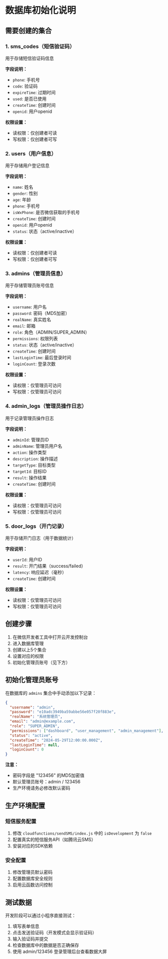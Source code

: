# 数据库初始化说明

## 需要创建的集合

### 1. sms_codes（短信验证码）
用于存储短信验证码信息

**字段说明：**
- `phone`: 手机号
- `code`: 验证码
- `expireTime`: 过期时间
- `used`: 是否已使用
- `createTime`: 创建时间
- `openid`: 用户openid

**权限设置：**
- 读权限：仅创建者可读
- 写权限：仅创建者可写

### 2. users（用户信息）
用于存储用户登记信息

**字段说明：**
- `name`: 姓名
- `gender`: 性别
- `age`: 年龄
- `phone`: 手机号
- `isWxPhone`: 是否微信获取的手机号
- `createTime`: 创建时间
- `openid`: 用户openid
- `status`: 状态（active/inactive）

**权限设置：**
- 读权限：仅创建者可读
- 写权限：仅创建者可写

### 3. admins（管理员信息）
用于存储管理员账号信息

**字段说明：**
- `username`: 用户名
- `password`: 密码（MD5加密）
- `realName`: 真实姓名
- `email`: 邮箱
- `role`: 角色（ADMIN/SUPER_ADMIN）
- `permissions`: 权限列表
- `status`: 状态（active/inactive）
- `createTime`: 创建时间
- `lastLoginTime`: 最后登录时间
- `loginCount`: 登录次数

**权限设置：**
- 读权限：仅管理员可访问
- 写权限：仅管理员可访问

### 4. admin_logs（管理员操作日志）
用于记录管理员操作日志

**字段说明：**
- `adminId`: 管理员ID
- `adminName`: 管理员用户名
- `action`: 操作类型
- `description`: 操作描述
- `targetType`: 目标类型
- `targetId`: 目标ID
- `result`: 操作结果
- `createTime`: 创建时间

**权限设置：**
- 读权限：仅管理员可访问
- 写权限：仅管理员可访问

### 5. door_logs（开门记录）
用于存储开门日志（用于数据统计）

**字段说明：**
- `userId`: 用户ID
- `result`: 开门结果（success/failed）
- `latency`: 响应延迟（毫秒）
- `createTime`: 创建时间

**权限设置：**
- 读权限：仅管理员可访问
- 写权限：仅管理员可访问

## 创建步骤

1. 在微信开发者工具中打开云开发控制台
2. 进入数据库管理
3. 创建以上5个集合
4. 设置对应的权限
5. 初始化管理员账号（见下方）

## 初始化管理员账号

在数据库的 `admins` 集合中手动添加以下记录：

```json
{
  "username": "admin",
  "password": "e10adc3949ba59abbe56e057f20f883e",
  "realName": "系统管理员",
  "email": "admin@example.com",
  "role": "SUPER_ADMIN",
  "permissions": ["dashboard", "user_management", "admin_management"],
  "status": "active",
  "createTime": "2024-05-29T12:00:00.000Z",
  "lastLoginTime": null,
  "loginCount": 0
}
```

**注意：** 
- 密码字段是 "123456" 的MD5加密值
- 默认管理员账号：admin / 123456
- 生产环境请务必修改默认密码

## 生产环境配置

### 短信服务配置
1. 修改 `cloudfunctions/sendSMS/index.js` 中的 `isDevelopment` 为 `false`
2. 配置真实的短信服务API（如腾讯云SMS）
3. 安装对应的SDK依赖

### 安全配置
1. 修改管理员默认密码
2. 配置数据库安全规则
3. 启用云函数访问控制

## 测试数据

开发阶段可以通过小程序直接测试：
1. 填写表单信息
2. 点击发送验证码（开发模式会显示验证码）
3. 输入验证码并提交
4. 检查数据库中的数据是否正确保存
5. 使用 admin/123456 登录管理后台查看数据大屏 